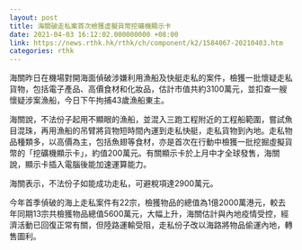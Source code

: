 ```yaml
---
layout: post
title: 海關破走私案首次檢獲虛擬貨幣挖礦機顯示卡
date: 2021-04-03 16:12:02.000000000 +08:00
link: https://news.rthk.hk/rthk/ch/component/k2/1584067-20210403.htm
categories: rthk
---
```


海關昨日在機場對開海面偵破涉嫌利用漁船及快艇走私的案件，檢獲一批懷疑走私貨物，包括電子產品、高價食材和化妝品，估計市值共約3100萬元，並扣查一艘懷疑涉案漁船，今日下午拘捕43歲漁船東主。 

海關說，不法份子起用不顯眼的漁船，並混入三跑工程附近的工程船範圍，嘗試魚目混珠，再用漁船的吊臂將貨物短時間內運到走私快艇，走私貨物到內地。走私物品種類多，以高價為主，包括魚翅等食材，亦是首次在行動中檢獲一批挖掘虛擬貨幣的「挖礦機顯示卡」，約值200萬元。有關顯示卡於上月中才全球發售，海關說，顯示卡插入電腦後能加速運算能力。

海關表示，不法份子如能成功走私，可避稅項達2900萬元。

今年首季偵破的海上走私案件有22宗，檢獲物品的總值為1億2000萬港元，較去年同期13宗共檢獲物品總值5600萬元，大幅上升，海關估計與內地疫情受控，經濟活動已回復正常有關，但陸路運輸受阻，走私份子改以海路將物品偷運內地，轉售圖利。
